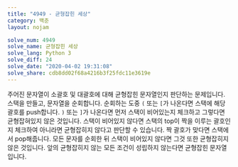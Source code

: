 ```yaml
---
title: "4949 - 균형잡힌 세상"
category: 백준
layout: nojam

solve_num: 4949
solve_name: 균형잡힌 세상
solve_lang: Python 3
solve_diff: 24
solve_date: "2020-04-02 19:31:08"
solve_share: cdb8dd02f68a4216b3f25fdc11e3619e
---
```


주어진 문자열이 소괄호 및 대괄호에 대해 균형잡힌 문자열인지 판단하는 문제입니다. 스택을 만들고, 문자열을 순회합니다. 순회하는 도중 `(` 또는 `[`가 나온다면 스택에 해당 괄호를 push합니다. `)` 또는 `]`가 나온다면 먼저 스택이 비어있는지 체크하고 그렇다면 균형잡혀있지 않은 것입니다. 스택이 비어있지 않다면 스택의 top이 짝을 이루는 괄호인지 체크하여 아니라면 균형잡히지 않다고 판단할 수 있습니다. 짝 괄호가 맞다면 스택에서 pop해줍니다. 모든 문자를 순회한 뒤 스택이 비어있지 않다면 그것 또한 균형잡히지 않은 것입니다. 앞의 균형잡히지 않는 모든 조건이 성립하지 않는다면 균형잡힌 문자열입니다.
